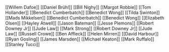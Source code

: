 [[Willem Dafoe]]
[[Daniel Brühl]]
[[Bill Nighy]]
[[Margot Robbie]]
[[Tom Hollander]]
[[Benedict Cumberbatch]]
[[Benedict Wong]]
[[Tilda Swinton]]
[[Mads Mikkelsen]]
[[Benedict Cumberbatch]]
[[Benedict Wong]]
[[Elizabeth Olsen]]
[[Hayley Atwell]]
[[Jason Bateman]]
[[Jesse Plemons]]
[[Robert Downey Jr]]
[[Jude Law]]
[[Mark Strong]]
[[Robert Downey Jr]]
[[Jude Law]]
[[Russell Crowe]]
[[Ben Affleck]]
[[Helen Mirren]]
[[David Harbour]]
[[Ryan Gosling]]
[[James Marsden]]
[[Michael Keaton]]
[[Mark Ruffalo]]
[[Stanley Tucci]]
